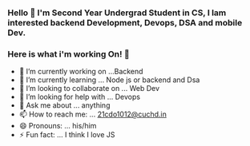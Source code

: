 

### Hello 👋 I'm Second Year Undergrad Student in CS, I lam interested backend Development, Devops, DSA and mobile Dev.
### Here is what i'm working On! 👋

- 🔭 I’m currently working on ...Backend
- 🌱 I’m currently learning ... Node js or backend and Dsa
- 👯 I’m looking to collaborate on ... Web Dev
- 🤔 I’m looking for help with ... Devops
- 💬 Ask me about ... anything
- 📫 How to reach me: ... 21cdo1012@cuchd.in
- 😄 Pronouns: ... his/him
- ⚡ Fun fact: ... I think I love JS

